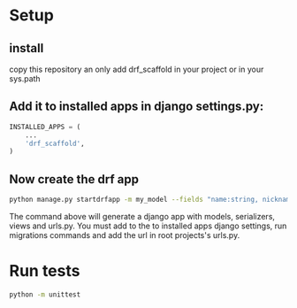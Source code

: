 # Setup

## install

copy this repository an only add drf_scaffold in your project or in your sys.path


## Add it to installed apps in django settings.py:

```python
INSTALLED_APPS = (
    ...
    'drf_scaffold',
)
```

## Now create the drf app 

```bash
python manage.py startdrfapp -m my_model --fields "name:string, nickname:string, age:integer, email:email, user:fk auth.User CASCADE" app_name
```

The command above will generate a django app with models, serializers, views and urls.py. You must add to the to installed apps django settings, run migrations commands and add the url in root projects's urls.py.

# Run tests
```bash
python -m unittest
```
